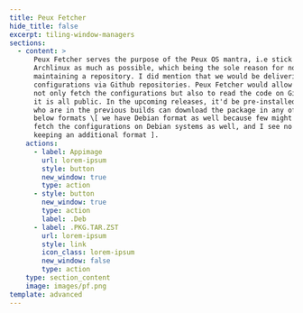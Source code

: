```yaml
---
title: Peux Fetcher
hide_title: false
excerpt: tiling-window-managers
sections:
  - content: >
      Peux Fetcher serves the purpose of the Peux OS mantra, i.e stick with
      Archlinux as much as possible, which being the sole reason for not
      maintaining a repository. I did mention that we would be delivering the
      configurations via Github repositories. Peux Fetcher would allow you to,
      not only fetch the configurations but also to read the code on Github as
      it is all public. In the upcoming releases, it'd be pre-installed, those
      who are in the previous builds can download the package in any of the
      below formats \[ we have Debian format as well because few might want to
      fetch the configurations on Debian systems as well, and I see no harm in
      keeping an additional format ].
    actions:
      - label: Appimage
        url: lorem-ipsum
        style: button
        new_window: true
        type: action
      - style: button
        new_window: true
        type: action
        label: .Deb
      - label: .PKG.TAR.ZST
        url: lorem-ipsum
        style: link
        icon_class: lorem-ipsum
        new_window: false
        type: action
    type: section_content
    image: images/pf.png
template: advanced
---
```

